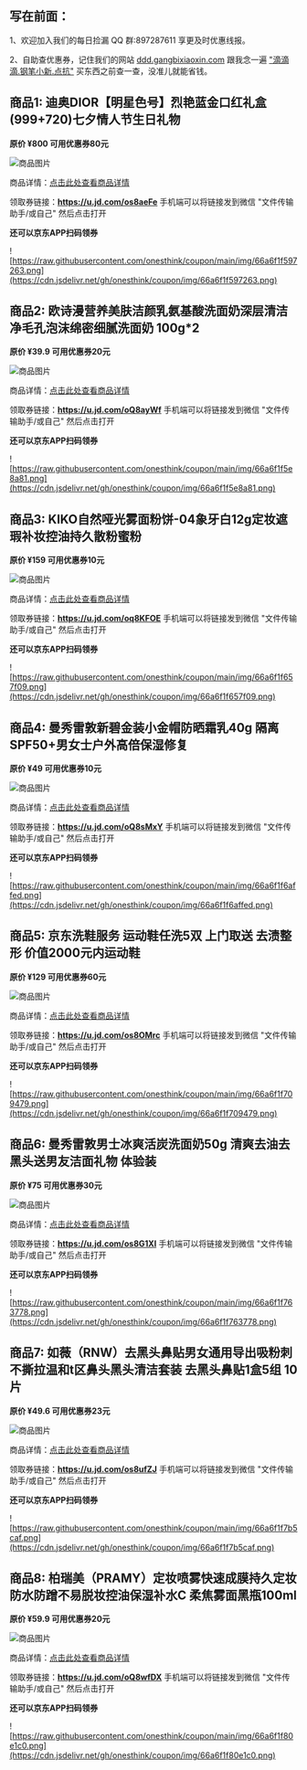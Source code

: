 ## 写在前面：

1、欢迎加入我们的每日捡漏 QQ 群:897287611 享更及时优惠线报。

2、自助查优惠券，记住我们的网站 [ddd.gangbixiaoxin.com](https://ddd.gangbixiaoxin.com) 跟我念一遍 ["滴滴滴.钢笔小新.点抗"](https://ddd.gangbixiaoxin.com) 买东西之前查一查，没准儿就能省钱。

## 商品1: 迪奥DIOR【明星色号】烈艳蓝金口红礼盒(999+720)七夕情人节生日礼物

**原价 ¥800 可用优惠券80元**

![商品图片](http://img14.360buyimg.com/n1/jfs/t1/15403/18/22022/2859798/66a26fd3Fd296c5b5/587458a5cf0c5303.png)

商品详情：[点击此处查看商品详情](https://union-click.jd.com/jdc?e=1003156031&amp;p=JF8BAbcJK1olXwQEVFtfDEwWAF8IGloUWgYEUVdUC0MnRzBQRQQlBENHFRxWFlVMWzBeTA9KQl1XSwwDVFVPRjtUBAJQAVsMFgQZBAJfVBQIH1JWK1hmKSUJXExkRxRefF1PBGgAU1sYQBgfdS17HCd1FgFcDAlKSEdjeh9tbChqGnFdNA0kex5IexpseTlPNQR2NlcNahF_Rw9DYzx3FEBJNCxVei9jf21_U1JwP192QF0qaDJOcBRreAVhNHZgIAc-TzxjdDJdYhpUPXNhPz4UfExvehtqbzhuGnJrIA4qUShAM3FaQVtwD2dSNAleVR5BfQZ6EjJFKWYOWG5cOEgWA2gBHVwTVAMyZF5dOBh5VjdWWIKbxtKWwIjSt5-AtHPfoP_C-IkyVW5dDkgUAG8PE1kUVQUFZF5VD3vArtfdkerA1b_WytaKsezCitPchdMlbTYBZF5cCUkXB2gJGVslbQYBZF1tViUWUGcIGV8dX2hfH1kOUQlIXwEIE1sXWgUKVFltCkoWAW04K2tcFVF5VFpUSz1JZxJzTw8SLkJ5AjlbUhJ5AWgNXhNGVXBAJ1khaAAQXTdfK1sl)

领取券链接：**https://u.jd.com/os8aeFe** 手机端可以将链接发到微信 "文件传输助手/或自己" 然后点击打开

**还可以京东APP扫码领券**

![https://raw.githubusercontent.com/onesthink/coupon/main/img/66a6f1f597263.png](https://cdn.jsdelivr.net/gh/onesthink/coupon/img/66a6f1f597263.png)

## 商品2: 欧诗漫营养美肤洁颜乳氨基酸洗面奶深层清洁净毛孔泡沫绵密细腻洗面奶 100g*2

**原价 ¥39.9 可用优惠券20元**

![商品图片](http://img14.360buyimg.com/n1/jfs/t1/216734/23/37880/68779/65ec5ef1F5a61a0fe/c574c43308810102.jpg)

商品详情：[点击此处查看商品详情](https://union-click.jd.com/jdc?e=1003156031&amp;p=JF8BAdwJK1olXwIDXV9VAEsUCl8IGlodWwMAVV1UC0IWBl9MRANLAjZbERscSkAJHTRQRA1CCVkdDwtCWhVLHTdNTwcKBENeCVAfUg8bBxR4HT9WD0dADBcFWh5WdSRhWR1tFXN7OlwGUkNsWBhVew9KLU9KIxtUCFxXDxtxaz5sPn1CIAEtazJkVjN8cjtNOWUDEig_Uih1Sg9ObxBlPWFbJBc-QEpzYSZOWztdAHRgVTYbfDJ0cxZ7eAxhJG5nIy0uVDxIewtzfCcTOE5hIjkCViNFZRNbb1pAHmYADjopbDceYydwcixxLkViHDY9aBJkRhhAYCt1BH4ENFw1WD9PYCh8cjN2KnUCFCgkfBhsY3sKbk8XKDZiAlwGXwJOSw1qYR1NNQZ9VlomUSB3D2M4GmsWXAYFXVhaDkISM18IG2tUMwYGV19aAEMeM244G10WXgUCU1ZfCkwSCl8IE1wliqu6gdTs3cOu1_GAzOKyiI--gMDVOHsnAF8IGloXXQIFVVxdOHsXAF8LKwV7XFUHA1cOChx5XiQPSAJRHgBsVFZdCk8WAW0IK1kUXAQAZG5tDDBnBQtLSRpXBU9aBgscfgB-QSlwUy5sMwRZDlYmUzxKYztXaxJdKkMLVG5dOA)

领取券链接：**https://u.jd.com/oQ8ayWf** 手机端可以将链接发到微信 "文件传输助手/或自己" 然后点击打开

**还可以京东APP扫码领券**

![https://raw.githubusercontent.com/onesthink/coupon/main/img/66a6f1f5e8a81.png](https://cdn.jsdelivr.net/gh/onesthink/coupon/img/66a6f1f5e8a81.png)

## 商品3: KIKO自然哑光雾面粉饼-04象牙白12g定妆遮瑕补妆控油持久散粉蜜粉

**原价 ¥159 可用优惠券10元**

![商品图片](http://img14.360buyimg.com/n1/jfs/t1/11141/12/21590/80120/66a38306F8683dfc6/da619d3354898e37.jpg)

商品详情：[点击此处查看商品详情](https://union-click.jd.com/jdc?e=1003156031&amp;p=JF8BAagJK1olXwIDUlhdCUIfB18IGloUXAABXVZUCUMnRzBQRQQlBENHFRxWFlVMWzBeTA9KQl1XSwwDVFVPRjtUBAJQAVsMFgQZBBFMeTtNWl18HnJXVwsIYCxeBiR3SClUW2gAXVo6Uw1yAz8MaFt3CH10JwFKSEdjeh9tbChyHHIAAg4keyxIexpvYjlPPQRhHFYrahIWRxt9YCh3FGZJIxZVei9ka218Q1J8P19lCiokbztsYAxLbARtDnFbMwIrbDxKVhZJRT1eIWRiVQxccDJjYRt7UgRhJFxSLS0uX3tgexB_QCITR2VyIggaCx4WQxFVZSBlUQoyVW5eCUsQCmkPHVIQbTYCVG4LZksWAm4KGl8QWgIyVW5dDkgUAG8PE1kQVQAAZF5VD3vArtfdkerA1b_WytaKsezCitPchdMlbTYBZF5cCUkXB2gJGVslbQYBZF1tViUWUGgNT1oRVGhfH1kOUQxVAgEIE1kVWAEFU1ltCkoWAW04K2tPBnxWER9bYQhjVmxdTjNyFANJKw0vSU15AWYMfABTOAZSUC1dah5sdRxXK1sl)

领取券链接：**https://u.jd.com/oq8KFOE** 手机端可以将链接发到微信 "文件传输助手/或自己" 然后点击打开

**还可以京东APP扫码领券**

![https://raw.githubusercontent.com/onesthink/coupon/main/img/66a6f1f657f09.png](https://cdn.jsdelivr.net/gh/onesthink/coupon/img/66a6f1f657f09.png)

## 商品4: 曼秀雷敦新碧金装小金帽防晒霜乳40g 隔离SPF50+男女士户外高倍保湿修复

**原价 ¥49 可用优惠券10元**

![商品图片](http://img14.360buyimg.com/n1/jfs/t1/234566/16/24804/142305/669dd5fdFaae1cdc8/11fa9c7c07743ed7.jpg)

商品详情：[点击此处查看商品详情](https://union-click.jd.com/jdc?e=1003156031&amp;p=JF8BAawJK1olXwIDXV1cAEwUBF8IGloVXQAKXV9VAEonRzBQRQQlBENHFRxWFlVMWzBeTA9KQl1XSwwDVFVPRjtUBAJQAVsMFgQZBENlRBtvaBN9OwN3UCohCzlMADUBWDl9DmgAPDpeeipPYjJyRTpQCgdhCzdKSEdjeh9tbDh2HHB7AjskawJTexpvaDlMLQR1HFc7ahIWRwxDYCt3FGZJIixUai9ja21reVJxP1xhCio_dzlsYAxLbSJpDnFLHRspCTxKVhZJWDgXAG11IzoWcDJjZhtrUhpjJFBRIz0qX3sUYTdAZjtmIWRWTlZfai92AS4AHA5DUQoyVW5eCUsQCmkPHVIQbTYCVG4OZhdDXCpRRQZFGEJeOg0fOEonA2kLGFgVWg4AUl1dD3sXC2g4zPatiIyzgdbk3NWf1NavztKpiZiKZG5tC3sXAm4KG18SXAQCZG5dC3sUMzFmGggTXwYBAFkzVQAQUDZBQwt7XQ4AVVhZD0kXM20JGlkXbTYyXCwafCxkSwduHi4RKXoBJgVeUkJUYQdbdVl9OQVwNQY8VTFJYipfGjhKNDYCZA)

领取券链接：**https://u.jd.com/oQ8sMxY** 手机端可以将链接发到微信 "文件传输助手/或自己" 然后点击打开

**还可以京东APP扫码领券**

![https://raw.githubusercontent.com/onesthink/coupon/main/img/66a6f1f6affed.png](https://cdn.jsdelivr.net/gh/onesthink/coupon/img/66a6f1f6affed.png)

## 商品5: 京东洗鞋服务 运动鞋任洗5双 上门取送 去渍整形 价值2000元内运动鞋

**原价 ¥129 可用优惠券60元**

![商品图片](http://img14.360buyimg.com/n1/jfs/t1/114841/8/24240/121358/62665ef2E508b1529/ea0713784ac0ec1a.jpg)

商品详情：[点击此处查看商品详情](https://union-click.jd.com/jdc?e=1003156031&amp;p=JF8BAagJK1olXwIDUlhYCEkeA18IGloUXgQLUl1dCEgnRzBQRQQlBENHFRxWFlVMWzBeTA9KQl1XSwwDVFVPRjtUBAJQAVsMFgQZBBkRQywBYQV1Jl9wIQBeQEt1UWZJHQZ-WGgAVlk5DiJVVAdsGRlsOENiNVZKSEdjeh9tbChAGHBrBj0qayhVexpsSDlPPQRiJlYuahFFRw99Yzh3XFRJNCxUbS9jf218Q1JGP1x-Uz4CcC9sYAxLbARtP3JbMwIrbDxKVhZJRT9ONm1mVT4BcDJjZhtrbAViJFBhIwcIX3tpdxtXYiVGJGNBMjwUWhJfdD9xRz51UQoyVW5eCUsQCmkPHVIQbTYCVG4LZksWAm4JElMSWAYyVW5dDkgUAG8PE1kcWA8KZF5VD3vArtfdkerA1b_WytaKsezCitPchdMlbTYBZF5cCUkXB2gJGVslbQYBZF1tViUWUGYPT1wSVWhfH1kOUQNORwEIE1gdVQ4DU11tCkoWAW04K2tHW0ZBXSQDaDBOcRpWGBMVP1QLFVgAY055AW0Pf118H1FqMFwfcS5SYw4AK1sl)

领取券链接：**https://u.jd.com/os8OMrc** 手机端可以将链接发到微信 "文件传输助手/或自己" 然后点击打开

**还可以京东APP扫码领券**

![https://raw.githubusercontent.com/onesthink/coupon/main/img/66a6f1f709479.png](https://cdn.jsdelivr.net/gh/onesthink/coupon/img/66a6f1f709479.png)

## 商品6: 曼秀雷敦男士冰爽活炭洗面奶50g 清爽去油去黑头送男友洁面礼物 体验装

**原价 ¥75 可用优惠券30元**

![商品图片](http://img14.360buyimg.com/n1/jfs/t1/246985/24/15283/130122/6698e03eF5e8fd5b2/6e9fe2e1dfbf6fae.jpg)

商品详情：[点击此处查看商品详情](https://union-click.jd.com/jdc?e=1003156031&amp;p=JF8BAa4JK1olXwIDU19eCUgVA18IGloVXQIKVlpZDEonRzBQRQQlBENHFRxWFlVMWzBeTA9KQl1XSwwDVFVPRjtUBAJQAVsMFgQZBDBeWy9_fFh3PEADUhg7WitcVChQfjlOD2gALyQ_QStuCzZ6SR5gK2BZKglKSEdjeh9tbDh2HnB7KDgpazhTexpsSDlMKQR1DFc0ahJnRxhtYC13FFRJNAZUai9kRW18eVJ2P19pFik0dC9sYAxLbSJhOHFhPxkpUjxKVhZJRT0XC1ViDi5UcDJjYRtrbBliJFxRIAcuX3tgeWxScANJPmUAAB8fdQpSf2wSUxNTUQoyVW5eCUsQCmkPHVIQbTYCVG4OZhdDXCpRRQZFGEJeOhsJSg4nAl8IHVgWXgYFXFtcDk4RM28AHGvC8L7X3u-IgPLDneffovzA1LrWytZtOHsUM28JGlkVWQEDVl5tOEsUM2w4RTUUDgAAVQ0KCiVKSGhbQ1ocBWgCXFxdC0kSBWc4GVoUXwQyZG4mQRNXdAgLeTpTXABEMgw9QxxQWwpqQAl7X314Nhc9cUNOcT1Nbi1zBnhVZF5t)

领取券链接：**https://u.jd.com/os8G1Xl** 手机端可以将链接发到微信 "文件传输助手/或自己" 然后点击打开

**还可以京东APP扫码领券**

![https://raw.githubusercontent.com/onesthink/coupon/main/img/66a6f1f763778.png](https://cdn.jsdelivr.net/gh/onesthink/coupon/img/66a6f1f763778.png)

## 商品7: 如薇（RNW）去黑头鼻贴男女通用导出吸粉刺不撕拉温和t区鼻头黑头清洁套装 去黑头鼻贴1盒5组 10片

**原价 ¥49.6 可用优惠券23元**

![商品图片](http://img14.360buyimg.com/n1/jfs/t1/237773/37/20701/65562/6696197fF7adf9f62/aa504e13ae934613.jpg)

商品详情：[点击此处查看商品详情](https://union-click.jd.com/jdc?e=1003156031&amp;p=JF8BAdwJK1olXwIDU1tbDkIRBV8IGlsUWQMDU1tZDkoVAV9MRANLAjZbERscSkAJHTRQRA1CCVkdDwtCWhVLHTdNTwcKBENeCVAfUg8bfDxzXyRcBlRRAykGegtpVzcOHCRvIG8FOlw2YThESyxsch5mCg9CNFteUVxXDxtxazliLnVCIDc1YT90eCt8RCdNOWV-Ej0_VTt1Sm5ObS5mJGFYNBcpQEpHYSZoWyxdB1ZgHTobfBRNZBZ8aAxhJGJSIAcuSj9uawlzfCcTOE5hIjkCViNFZRB-bz91VWZKKDs-azxQYB10cjt2Dw90PTYOa0p0QRtqbzhiLnoKIjwifyhfYCh8cjNwJGV9FSpfaChsY3sKbk8XKDZiMBsJUzthAw11QzxjVQIEXFwlD1F3D2M4GmsWXAYFXVhaDkISM18IG2tUMwYDUF9cCkoSM244G10WXgUCU1ZYD0oQBF8IE1wliqu6gdTs3cOu1_GAzOKyiI--gMDVOHsnAF8IGloXXQIFVVxdOHsXAF8LKwV7XFUEV1xaXx55XiQPSAMQDwJsVFZdDUwTAWYNK1kUXAQAZG5tdxhsRxBBQAlGCnFZJh4jXBMRBBByZjISMwRpPS0OQAhzaip7TFJVPQMBDW5dOA)

领取券链接：**https://u.jd.com/os8ufZJ** 手机端可以将链接发到微信 "文件传输助手/或自己" 然后点击打开

**还可以京东APP扫码领券**

![https://raw.githubusercontent.com/onesthink/coupon/main/img/66a6f1f7b5caf.png](https://cdn.jsdelivr.net/gh/onesthink/coupon/img/66a6f1f7b5caf.png)

## 商品8: 柏瑞美（PRAMY）定妆喷雾快速成膜持久定妆防水防蹭不易脱妆控油保湿补水C 柔焦雾面黑瓶100ml

**原价 ¥59.9 可用优惠券20元**

![商品图片](http://img14.360buyimg.com/n1/jfs/t1/243985/8/15285/76052/66a463b8F08e11a1c/6a6dd9f839a00083.jpg)

商品详情：[点击此处查看商品详情](https://union-click.jd.com/jdc?e=1003156031&amp;p=JF8BAdwJK1olXwIDUlleDEkTBF8IGloSVQQBUlpUCUMRC19MRANLAjZbERscSkAJHTRQRA1CCVkdDwtCWhVLHTdNTwcKBENeCVAfUg8bejJffA9oLVVWHyM5dBdCQjUBExgQGlxjOlw0egNKYztSZxwSCAJQIT8FYFxXDxtxaz5hBE9HIFwPbjJkZDB_RAFNOWJ2Eik_VTx1ShdObz5lPWFbKBcrekpyYSZ4Wy1nAHVgHQwbaBN8cRhrZAxhJGJSLT0uTD9-cwlzfCcTOE5hIjkCViNFZRB-bwFqAWZaMD0qbCMRYzd8cjtxKkRiLQMvay90QBtXbCxiXG4EIBYmez9lYCh8cglxKk9xFClfbBtsY3sKbk8XKDZ3VggrTAhVAA8NHA99OwB0Jw0LTRdRD2M4GmsWXAYFXVhaDkISM18IG2tUMwYDVFlaAUISM244G10WXgUCU1ZYAEoRAV8IE1wliqu6gdTs3cOu1_GAzOKyiI--gMDVOHsnAF8IGloXXQIFVVxdOHsXAF8LKwV7XFUEVl8OXB55XiQPSAMSAkJsVFZfCEoQAG4LK1kUXAQAZG5tcRZAZDt1awhBFntmKAIISREeCywNXAF0MwRrJhYAaB9NfygPTl9HKGdaPG5dOA)

领取券链接：**https://u.jd.com/oQ8wfDX** 手机端可以将链接发到微信 "文件传输助手/或自己" 然后点击打开

**还可以京东APP扫码领券**

![https://raw.githubusercontent.com/onesthink/coupon/main/img/66a6f1f80e1c0.png](https://cdn.jsdelivr.net/gh/onesthink/coupon/img/66a6f1f80e1c0.png)

